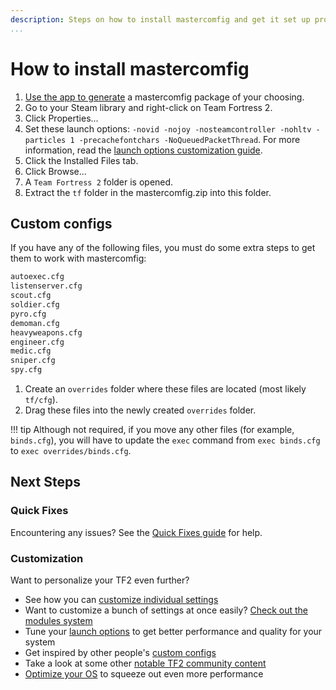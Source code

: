 ```yaml
---
description: Steps on how to install mastercomfig and get it set up properly.
...
```


# How to install mastercomfig

1. [Use the app to generate](https://comfig.app/app) a mastercomfig package of your choosing.
2. Go to your Steam library and right-click on Team Fortress 2.
3. Click Properties...
4. Set these launch options: `-novid -nojoy -nosteamcontroller -nohltv -particles 1 -precachefontchars -NoQueuedPacketThread`. For more information, read the [launch options customization guide](../customization/launch_options.md).
5. Click the Installed Files tab.
6. Click Browse...
7. A `Team Fortress 2` folder is opened.
8. Extract the `tf` folder in the mastercomfig.zip into this folder.

## Custom configs

If you have any of the following files, you must do some extra steps to get them to work with mastercomfig:

```txt
autoexec.cfg
listenserver.cfg
scout.cfg
soldier.cfg
pyro.cfg
demoman.cfg
heavyweapons.cfg
engineer.cfg
medic.cfg
sniper.cfg
spy.cfg
```

1. Create an `overrides` folder where these files are located (most likely `tf/cfg`).
2. Drag these files into the newly created `overrides` folder.

!!! tip
    Although not required, if you move any other files (for example, `binds.cfg`), you will have to update the `exec` command from `exec binds.cfg` to `exec overrides/binds.cfg`.

## Next Steps

### Quick Fixes

Encountering any issues? See the [Quick Fixes guide](../next_steps/quick_fixes.md) for help.

### Customization

Want to personalize your TF2 even further?

- See how you can [customize individual settings](../customization/custom_configs.md)
- Want to customize a bunch of settings at once easily? [Check out the modules system](../customization/modules.md)
- Tune your [launch options](../customization/launch_options.md) to get better performance and quality for your system
- Get inspired by other people's [custom configs](../customization/custom_config_list.md)
- Take a look at some other [notable TF2 community content](../customization/see_also.md)
- [Optimize your OS](../os/index.md) to squeeze out even more performance
